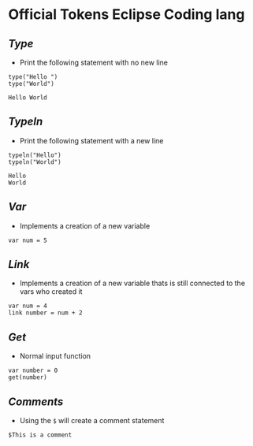 # __Official Tokens Eclipse Coding lang__ 

## *Type*
* Print the following statement with no new line
```
type("Hello ")
type("World")
```
```
Hello World
```
## *Typeln*
* Print the following statement with a new line
```
typeln("Hello")
typeln("World")
```
```
Hello
World
```
## *Var*
* Implements a creation of a new variable
```
var num = 5
```
## *Link*
* Implements a creation of a new variable thats is still connected to the vars who created it
```
var num = 4
link number = num + 2
```
## *Get*
* Normal input function
```
var number = 0
get(number)
```

## *Comments*
* Using the `$` will create a comment statement
```
$This is a comment
```
